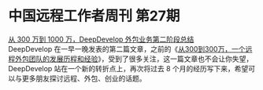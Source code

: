 # 中国远程工作者周刊 第27期

[从 300 万到 1000 万，DeepDevelop 外包业务第二阶段总结][1]  
DeepDevelop 在一早一晚发表的第二篇文章，之前的《[从300到300万，一个远程外包团队的发展历程和经验][r1]》，受到了很多关注，这一篇文章也不会让你失望，DeepDevelop 站在一个新的转折点上，再次将过去 8 个月的经历写下来，希望可以与更多朋友探讨远程、外包、创业的话题。




[1]: http://yizaoyiwan.com/discussion/460/

[r1]: http://yizaoyiwan.com/discussion/79/